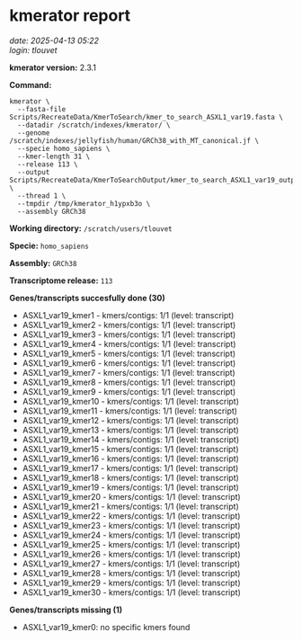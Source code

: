# kmerator report
*date: 2025-04-13 05:22*  
*login: tlouvet*

**kmerator version:** 2.3.1

**Command:**

```
kmerator \
  --fasta-file Scripts/RecreateData/KmerToSearch/kmer_to_search_ASXL1_var19.fasta \
  --datadir /scratch/indexes/kmerator/ \
  --genome /scratch/indexes/jellyfish/human/GRCh38_with_MT_canonical.jf \
  --specie homo_sapiens \
  --kmer-length 31 \
  --release 113 \
  --output Scripts/RecreateData/KmerToSearchOutput/kmer_to_search_ASXL1_var19_output \
  --thread 1 \
  --tmpdir /tmp/kmerator_h1ypxb3o \
  --assembly GRCh38
```

**Working directory:** `/scratch/users/tlouvet`

**Specie:** `homo_sapiens`

**Assembly:** `GRCh38`

**Transcriptome release:** `113`

**Genes/transcripts succesfully done (30)**

- ASXL1_var19_kmer1 - kmers/contigs: 1/1 (level: transcript)
- ASXL1_var19_kmer2 - kmers/contigs: 1/1 (level: transcript)
- ASXL1_var19_kmer3 - kmers/contigs: 1/1 (level: transcript)
- ASXL1_var19_kmer4 - kmers/contigs: 1/1 (level: transcript)
- ASXL1_var19_kmer5 - kmers/contigs: 1/1 (level: transcript)
- ASXL1_var19_kmer6 - kmers/contigs: 1/1 (level: transcript)
- ASXL1_var19_kmer7 - kmers/contigs: 1/1 (level: transcript)
- ASXL1_var19_kmer8 - kmers/contigs: 1/1 (level: transcript)
- ASXL1_var19_kmer9 - kmers/contigs: 1/1 (level: transcript)
- ASXL1_var19_kmer10 - kmers/contigs: 1/1 (level: transcript)
- ASXL1_var19_kmer11 - kmers/contigs: 1/1 (level: transcript)
- ASXL1_var19_kmer12 - kmers/contigs: 1/1 (level: transcript)
- ASXL1_var19_kmer13 - kmers/contigs: 1/1 (level: transcript)
- ASXL1_var19_kmer14 - kmers/contigs: 1/1 (level: transcript)
- ASXL1_var19_kmer15 - kmers/contigs: 1/1 (level: transcript)
- ASXL1_var19_kmer16 - kmers/contigs: 1/1 (level: transcript)
- ASXL1_var19_kmer17 - kmers/contigs: 1/1 (level: transcript)
- ASXL1_var19_kmer18 - kmers/contigs: 1/1 (level: transcript)
- ASXL1_var19_kmer19 - kmers/contigs: 1/1 (level: transcript)
- ASXL1_var19_kmer20 - kmers/contigs: 1/1 (level: transcript)
- ASXL1_var19_kmer21 - kmers/contigs: 1/1 (level: transcript)
- ASXL1_var19_kmer22 - kmers/contigs: 1/1 (level: transcript)
- ASXL1_var19_kmer23 - kmers/contigs: 1/1 (level: transcript)
- ASXL1_var19_kmer24 - kmers/contigs: 1/1 (level: transcript)
- ASXL1_var19_kmer25 - kmers/contigs: 1/1 (level: transcript)
- ASXL1_var19_kmer26 - kmers/contigs: 1/1 (level: transcript)
- ASXL1_var19_kmer27 - kmers/contigs: 1/1 (level: transcript)
- ASXL1_var19_kmer28 - kmers/contigs: 1/1 (level: transcript)
- ASXL1_var19_kmer29 - kmers/contigs: 1/1 (level: transcript)
- ASXL1_var19_kmer30 - kmers/contigs: 1/1 (level: transcript)


**Genes/transcripts missing (1)**

- ASXL1_var19_kmer0: no specific kmers found
